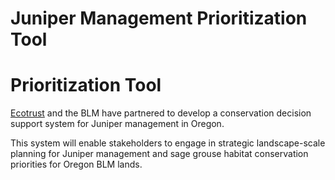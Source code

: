 # Juniper Management Prioritization Tool
# Prioritization Tool

[Ecotrust](http://ecotrust.org) and the BLM have partnered 
to develop a conservation decision support system for Juniper management in Oregon.

This system will enable stakeholders to engage in strategic landscape-scale planning
for Juniper management and sage grouse habitat conservation priorities for Oregon BLM lands.

